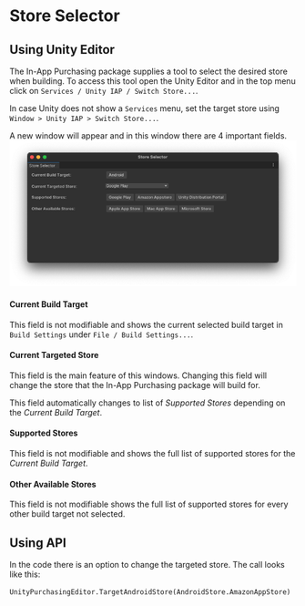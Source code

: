 # Store Selector

## Using Unity Editor

The In-App Purchasing package supplies a tool to select the desired store when building. To access this tool open the Unity Editor and in the top menu click on `Services / Unity IAP / Switch Store...`.

In case Unity does not show a `Services` menu, set the target store using `Window > Unity IAP > Switch Store...`.

A new window will appear and in this window there are 4 important fields.
![](images/IAPStoreSelector.png)

#### Current Build Target
This field is not modifiable and shows the current selected build target in `Build Settings` under `File / Build Settings...`.

#### Current Targeted Store
This field is the main feature of this windows. Changing this field will change the store that the In-App Purchasing package will build for.

This field automatically changes to list of *Supported Stores* depending on the *Current Build Target*.

#### Supported Stores
This field is not modifiable and shows the full list of supported stores for the *Current Build Target*.

#### Other Available Stores
This field is not modifiable shows the full list of supported stores for every other build target not selected.

## Using API
In the code there is an option to change the targeted store. The call looks like this:
````
UnityPurchasingEditor.TargetAndroidStore(AndroidStore.AmazonAppStore)
````